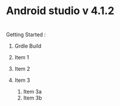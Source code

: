 # Android studio v 4.1.2 <h1>

Getting Started :
1. Grdle Build

1. Item 1
1. Item 2
1. Item 3
   1. Item 3a
   1. Item 3b
